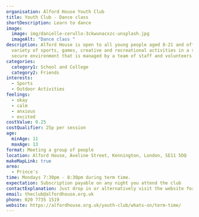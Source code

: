 ```yaml
---
organisation: Alford House Youth Club
title: Youth Club - Dance class
shortDescription: Learn to dance
image:
  image: img/danielle-cerullo-3ckwunacxzc-unsplash.jpg
  imageAlt: "Dance class "
description: Alford House is open to all young people aged 8-21 and offers a
  variety of sports, games, creative and recreational activities in a safe and
  secure environment that is managed by a team of staff and volunteers.
categories:
  category1: School and College
  category2: Friends
interests:
  - Sports
  - Outdoor Activities
feelings:
  - okay
  - calm
  - anxious
  - excited
costValue: 0.25
costQualifier: 25p per session
age:
  minAge: 11
  maxAge: 13
format: Meeting a group of people
location: Alford House, Aveline Street, Kennington, London, SE11 5DQ
makeMapLink: true
area:
  - Prince's
time: Mondays 7:30pm - 8:30pm during term time.
expectation: Subscription payable on any night you attend the club
contactExplanation: Just drop in or alternatively visit the website for more info.
email: theclub@alfordhouse.org.uk
phone: 020 7735 1519
website: https://alfordhouse.org.uk/youth-club/whats-on/term-time/
---
```

